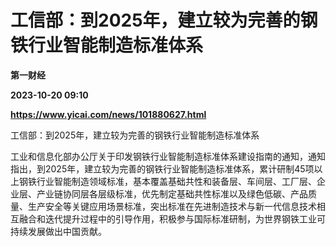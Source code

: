 # 工信部：到2025年，建立较为完善的钢铁行业智能制造标准体系
**第一财经**

**2023-10-20 09:10**

**https://www.yicai.com/news/101880627.html**

工信部：到2025年，建立较为完善的钢铁行业智能制造标准体系

工业和信息化部办公厅关于印发钢铁行业智能制造标准体系建设指南的通知，通知指出，到2025年，建立较为完善的钢铁行业智能制造标准体系，累计研制45项以上钢铁行业智能制造领域标准，基本覆盖基础共性和装备层、车间层、工厂层、企业层、产业链协同层各层级标准，优先制定基础共性标准以及绿色低碳、产品质量、生产安全等关键应用场景标准，突出标准在先进制造技术与新一代信息技术相互融合和迭代提升过程中的引导作用，积极参与国际标准研制，为世界钢铁工业可持续发展做出中国贡献。